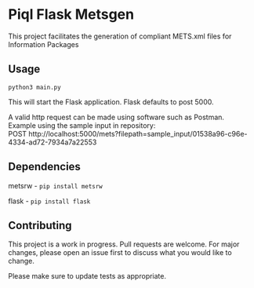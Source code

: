 # Piql Flask Metsgen

This project facilitates the generation of compliant METS.xml files for Information Packages

## Usage

`python3 main.py`

This will start the Flask application. Flask defaults to post 5000.

A valid http request can be made using software such as Postman.\
Example using the sample input in repository:\
POST http://localhost:5000/mets?filepath=sample_input/01538a96-c96e-4334-ad72-7934a7a22553

## Dependencies

metsrw
	- `pip install metsrw`

flask
	- `pip install flask`
	
## Contributing
This project is a work in progress.
Pull requests are welcome. For major changes, please open an issue first to discuss what you would like to change.

Please make sure to update tests as appropriate.